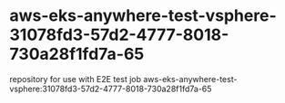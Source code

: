 # aws-eks-anywhere-test-vsphere-31078fd3-57d2-4777-8018-730a28f1fd7a-65
repository for use with E2E test job aws-eks-anywhere-test-vsphere:31078fd3-57d2-4777-8018-730a28f1fd7a-65
